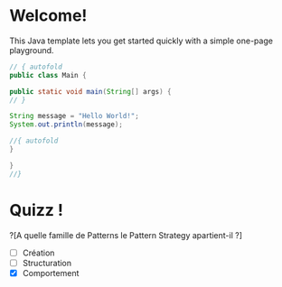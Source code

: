 # Welcome!

This Java template lets you get started quickly with a simple one-page playground.

```java runnable
// { autofold
public class Main {

public static void main(String[] args) {
// }

String message = "Hello World!";
System.out.println(message);

//{ autofold
}

}
//}
```

# Quizz !

?[A quelle famille de Patterns le Pattern Strategy apartient-il ?]
-[ ] Création
-[ ] Structuration
-[x] Comportement
